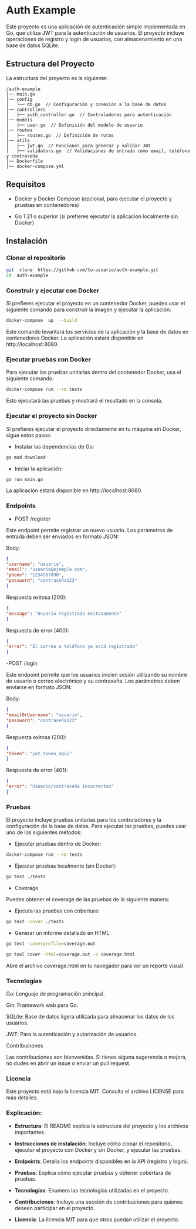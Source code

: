 # Auth Example

Este proyecto es una aplicación de autenticación simple implementada en Go, que utiliza JWT para la autenticación de usuarios. El proyecto incluye operaciones de registro y login de usuarios, con almacenamiento en una base de datos SQLite.

## Estructura del Proyecto

La estructura del proyecto es la siguiente:

```
/auth-example
│── main.go
│── config
│   └── db.go  // Configuración y conexión a la base de datos
│── controllers
│   ├── auth_controller.go  // Controladores para autenticación
│── models
│   ├── user.go  // Definición del modelo de usuario
│── routes
│   ├── routes.go  // Definición de rutas
│── utils
│   ├── jwt.go  // Funciones para generar y validar JWT
│   ├── validators.go  // Validaciones de entrada como email, teléfono y contraseña
│── Dockerfile
│── docker-compose.yml
```

## Requisitos

- Docker y Docker Compose (opcional, para ejecutar el proyecto y pruebas en contenedores)

- Go 1.21 o superior (si prefieres ejecutar la aplicación localmente sin Docker)

## Instalación

### Clonar el repositorio

```bash
git  clone  https://github.com/tu-usuario/auth-example.git
cd  auth-example
```

### Construir y ejecutar con Docker

Si prefieres ejecutar el proyecto en un contenedor Docker, puedes usar el siguiente comando para construir la imagen y ejecutar la aplicación:

```bash
docker-compose  up  --build
```

Este comando levantará los servicios de la aplicación y la base de datos en contenedores Docker. La aplicación estará disponible en http://localhost:8080.

### Ejecutar pruebas con Docker

Para ejecutar las pruebas unitarias dentro del contenedor Docker, usa el siguiente comando:

```bash
docker-compose run --rm tests
```

Esto ejecutará las pruebas y mostrará el resultado en la consola.

### Ejecutar el proyecto sin Docker

Si prefieres ejecutar el proyecto directamente en tu máquina sin Docker, sigue estos pasos:

- Instalar las dependencias de Go: 

```bash
go mod download
```

- Iniciar la aplicación:

```bash
go run main.go
```

La aplicación estará disponible en http://localhost:8080.

### Endpoints

- POST /register

Este endpoint permite registrar un nuevo usuario. Los parámetros de entrada deben ser enviados en formato JSON:

Body:
```json
{
"username": "usuario",
"email": "usuario@ejemplo.com",
"phone": "1234567890",
"password": "contraseña123"
}
```

Respuesta exitosa (200):
```json
{
"message": "Usuario registrado exitosamente"
}
```

Respuesta de error (400):
```json
{
"error": "El correo o teléfono ya está registrado"
}
```

-POST /login

Este endpoint permite que los usuarios inicien sesión utilizando su nombre de usuario o correo electrónico y su contraseña. Los parámetros deben enviarse en formato JSON:

Body:
```json
{
"emailOrUsername": "usuario",
"password": "contraseña123"
}
```

Respuesta exitosa (200):
```json
{
"token": "jwt_token_aqui"
}
```

Respuesta de error (401):
```json
{
"error": "Usuario/contraseña incorrectos"
}
```

### Pruebas

El proyecto incluye pruebas unitarias para los controladores y la configuración de la base de datos.
Para ejecutar las pruebas, puedes usar uno de los siguientes métodos:

- Ejecutar pruebas dentro de Docker:

```bash
docker-compose run --rm tests
```

- Ejecutar pruebas localmente (sin Docker):

```bash
go test ./tests
```

- Coverage

Puedes obtener el coverage de las pruebas de la siguiente manera:

- Ejecuta las pruebas con cobertura:

```bash
go test -cover ./tests
```

- Generar un informe detallado en HTML:

```bash
go test -coverprofile=coverage.out

go tool cover -html=coverage.out -o coverage.html
```

Abre el archivo coverage.html en tu navegador para ver un reporte visual.

### Tecnologías

Go: Lenguaje de programación principal.

Gin: Framework web para Go.

SQLite: Base de datos ligera utilizada para almacenar los datos de los usuarios.

JWT: Para la autenticación y autorización de usuarios.

Contribuciones

Las contribuciones son bienvenidas. Si tienes alguna sugerencia o mejora, no dudes en abrir un issue o enviar un pull request.

### Licencia

Este proyecto está bajo la licencia MIT. Consulta el archivo LICENSE para más detalles.

### Explicación:

  
- **Estructura**: El README explica la estructura del proyecto y los archivos importantes.

- **Instrucciones de instalación**: Incluye cómo clonar el repositorio, ejecutar el proyecto con Docker y sin Docker, y ejecutar las pruebas.

- **Endpoints**: Detalla los endpoints disponibles en la API (registro y login).

- **Pruebas**: Explica cómo ejecutar pruebas y obtener cobertura de pruebas.

- **Tecnologías**: Enumera las tecnologías utilizadas en el proyecto.

- **Contribuciones**: Incluye una sección de contribuciones para quienes deseen participar en el proyecto.

- **Licencia**: La licencia MIT para que otros puedan utilizar el proyecto.

  